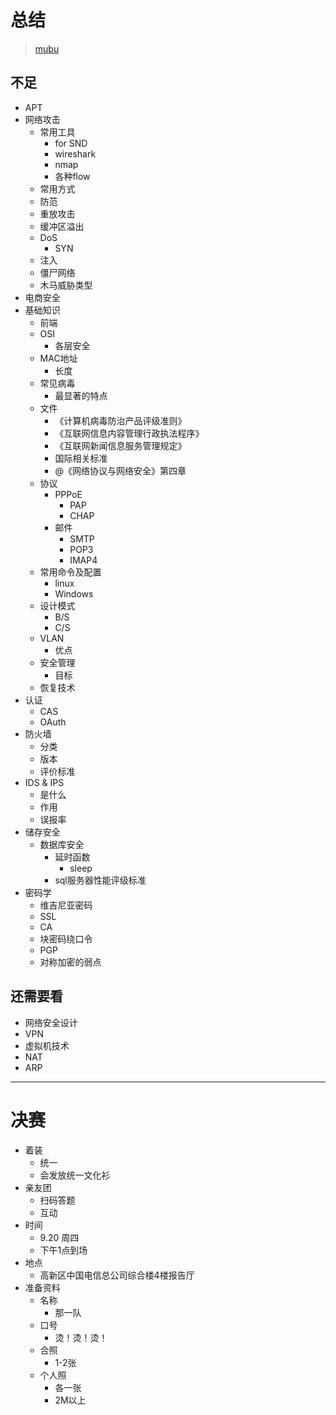 # 总结

> [mubu](https://mubu.com/doc/mSm_2IoA_)

## 不足
  - APT
  - 网络攻击
    - 常用工具
      - for SND
      - wireshark
      - nmap
      - 各种flow
    - 常用方式
    - 防范
    - 重放攻击
    - 缓冲区溢出
    - DoS
      - SYN
    - 注入
    - 僵尸网络
    - 木马威胁类型
  - 电商安全
  - 基础知识
    - 前端
    - OSI
      - 各层安全
    - MAC地址
      - 长度
    - 常见病毒
      - 最显著的特点
    - 文件
      - 《计算机病毒防治产品评级准则》
      - 《互联网信息内容管理行政执法程序》
      - 《互联网新闻信息服务管理规定》
      - 国际相关标准
      - @《网络协议与网络安全》第四章
    - 协议
      - PPPoE
        - PAP
        - CHAP
      - 邮件
        - SMTP
        - POP3
        - IMAP4
    - 常用命令及配置
      - linux
      - Windows
    - 设计模式
      - B/S
      - C/S
    - VLAN
      - 优点
    - 安全管理
      - 目标
    - 恢复技术
  - 认证
    - CAS
    - OAuth
  - 防火墙
    - 分类
    - 版本
    - 评价标准
  - IDS & IPS
    - 是什么
    - 作用
    - 误报率
  - 储存安全
    - 数据库安全
      - 延时函数
        - sleep
      - sql服务器性能评级标准
  - 密码学
    - 维吉尼亚密码
    - SSL
    - CA
    - 块密码绕口令
    - PGP
    - 对称加密的弱点
## 还需要看
  - 网络安全设计
  - VPN
  - 虚拟机技术
  - NAT
  - ARP

---

# 决赛
  - 着装
    - 统一
    - 会发放统一文化衫
  - 亲友团
    - 扫码答题
    - 互动
  - 时间
    - 9.20 周四
    - 下午1点到场
  - 地点
    - 高新区中国电信总公司综合楼4楼报告厅
  - 准备资料
    - 名称
      - 那一队
    - 口号
      - 烫！烫！烫！
    - 合照
      - 1-2张
    - 个人照
      - 各一张
      - 2M以上